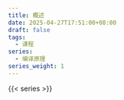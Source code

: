 ```yaml
---
title: 概述
date: 2025-04-27T17:51:00+08:00
draft: false
tags:
  - 课程
series:
  - 编译原理
series_weight: 1
---
```

{{< series >}}
